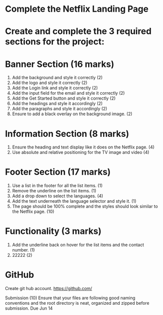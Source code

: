 # Complete the Netflix Landing Page

# Create and  complete the 3 required sections for the project:

# Banner Section (16 marks)
1. Add the background and style it correctly (2)
2. Add the logo and style it correctly (2)
3. Add the Login link and style it correctly (2)
4. Add the input field for the email and style it correctly (2)
5. Add the Get Started button and style it correctly (2)
6. Add the headings and style it accordingly  (2)
7. Add the paragraphs and style it accordingly (2)
8. Ensure to add a black overlay on the background image. (2)

# Information Section (8 marks)
1. Ensure the heading and text display like it does on the Netflix page. (4)
2. Use absolute and relative positioning for the TV image and video (4)

# Footer Section (17 marks)
1. Use a list in the footer for all the list items. (1)
2. Remove the underline on the list items. (1)
3. Add a drop down to select the languages. (4)
4. Add the text underneath the language selector and style it. (1)
5. The page should be 100% complete and the styles should look similar to the Netflix page. (10)

# Functionality (3 marks)
1. Add the underline back on hover for the list items and the contact number. (1)
2. 22222 (2)

# GitHub
Create git hub account.
https://github.com/

Submission (10)
Ensure that your files are following good naming conventions and the root directory is neat, organized and zipped before submission.
Due Jun 14
